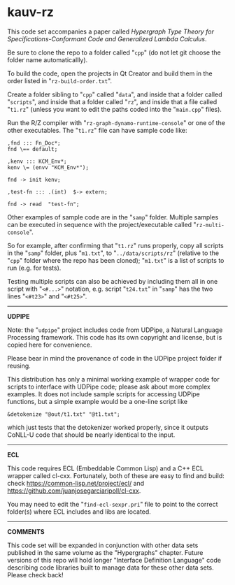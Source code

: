 
# kauv-rz

This code set accompanies a paper called 
_Hypergraph Type Theory for Specifications-Conformant Code and
Generalized Lambda Calculus_.

Be sure to clone the repo to a folder called "`cpp`" 
(do not let git choose the folder name automaticallly).

To build the code, open the projects in Qt Creator and 
build them in the order listed in "`rz-build-order.txt`".

Create a folder sibling to "`cpp`" called "`data`", and inside 
that a folder called "`scripts`", and inside that a folder called 
"`rz`", and inside that a file called "`t1.rz`" (unless you want to 
edit the paths coded into the "`main.cpp`" files).

Run the R/Z compiler with "`rz-graph-dynamo-runtime-console`" or 
one of the other executables.  The "`t1.rz`" file can have 
sample code like: 
```
,fnd ::: Fn_Doc*;
fnd \== default; 

,kenv ::: KCM_Env*;
kenv \= (envv "KCM_Env*");

fnd -> init kenv;

,test-fn ::: .(int)  $-> extern;

fnd -> read  "test-fn";

```

Other examples of sample code are in the "`samp`" folder.  Multiple 
samples can be executed in sequence with the project/executable called "`rz-multi-console`".

So for example, after confirming that "`t1.rz`" runs properly, copy all scripts in the 
"`samp`" folder, plus "`m1.txt`", to "`../data/scripts/rz`" (relative to the "`cpp`" 
folder where the repo has been cloned); "`m1.txt`" is a list of scripts to run (e.g. for 
tests). 

Testing multiple scripts can also be achieved by including them all in one script with 
"`<#...>`" notation, e.g. script "`t24.txt`" in "`samp`" has the two lines 
"`<#t23>`" and "`<#t25>`".

---
**UDPIPE**

Note: the "`udpipe`" project includes code from UDPipe, a Natural Language Processing framework. 
This code has its own copyright and license, but is copied here for convenience.  

Please bear in mind the provenance of code in the UDPipe project folder if reusing.  

This distribution has only a minimal working example of wrapper code for scripts to 
interface with UDPipe code; please ask about more complex examples.  It does not 
include sample scripts for accessing UDPipe functions, but a simple example would 
be a one-line script like 
```
&detokenize "@out/t1.txt" "@t1.txt";
```
which just tests that the detokenizer worked properly, since it outputs CoNLL-U code 
that should be nearly identical to the input.

---
**ECL**

This code requires ECL (Embeddable Common Lisp) and a C++ ECL wrapper called 
cl-cxx.  Fortunately, both of these are easy to find and build: check 
https://common-lisp.net/project/ecl/ and https://github.com/juanjosegarciaripoll/cl-cxx.

You may need to edit the "`find-ecl-sexpr.pri`" file to point to 
the correct folder(s) where ECL includes and libs are located.

---
**COMMENTS**

This code set will be expanded in conjunction with other 
data sets published in the same volume as the 
"Hypergraphs" chapter.  Future versions of this repo 
will hold longer "Interface Definition Language" 
code describing code libraries built to manage data 
for these other data sets.  Please check back!


